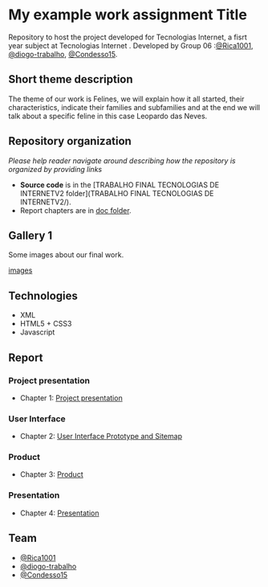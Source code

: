 # My example work assignment Title

Repository to host the project developed for Tecnologias Internet, a fisrt year subject at Tecnologias Internet . Developed by Group 06 :[@Rica1001](https://github.com/Rica1001), [@diogo-trabalho](https://github.com/diogo-trabalho), [@Condesso15](https://github.com/Condesso15).

## Short theme description

The theme of our work is Felines, we will explain how it all started, their characteristics, indicate their families and subfamilies and at the end we will talk about a specific feline in this case Leopardo das Neves.

## Repository organization

_Please help reader navigate around describing how the repository is organized by providing links_
* **Source code** is in the [TRABALHO FINAL TECNOLOGIAS DE INTERNETV2 folder](TRABALHO FINAL TECNOLOGIAS DE INTERNETV2/).
* Report chapters are in [doc folder](doc/).

## Gallery 1
Some images about our final work.

[images](images/)

## Technologies

* XML
* HTML5 + CSS3
* Javascript

## Report

### Project presentation
* Chapter 1: [Project presentation](doc/c1.md)
### User Interface 
* Chapter 2: [User Interface Prototype and Sitemap](doc/c2.md)
### Product
* Chapter 3: [Product](doc/c3.md)
### Presentation
* Chapter 4: [Presentation](doc/c4.md)

## Team

* [@Rica1001](https://github.com/Rica1001)
* [@diogo-trabalho](https://github.com/diogo-trabalho)
* [@Condesso15](https://github.com/Condesso15)
